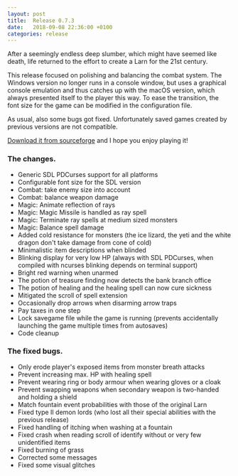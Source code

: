 ```yaml
---
layout: post
title:  Release 0.7.3
date:   2018-09-08 22:36:00 +0100
categories: release
---
```


After a seemingly endless deep slumber, which might have seemed like death, life returned to the effort to create a Larn for the 21st century.

This release focused on polishing and balancing the combat system. The Windows version no longer runs in a console window, but uses a graphical console emulation and thus catches up with the macOS version, which always presented itself to the player this way. To ease the transition, the font size for the game can be modified in the configuration file.

As usual, also some bugs got fixed. Unfortunately saved games created by previous versions are not compatible.

[Download it from sourceforge](http://sourceforge.net/projects/nlarn/files/nlarn/0.7.3/) and I hope you enjoy playing it!

### The changes.

 * Generic SDL PDCurses support for all platforms
 * Configurable font size for the SDL version
 * Combat: take enemy size into account
 * Combat: balance weapon damage
 * Magic: Animate reflection of rays
 * Magic: Magic Missile is handled as ray spell
 * Magic: Terminate ray spells at medium sized monsters
 * Magic: Balance spell damage
 * Added cold resistance for monsters (the ice lizard, the yeti and the white dragon don't take damage from cone of cold)
 * Minimalistic item descriptions when blinded
 * Blinking display for very low HP (always with SDL PDCurses, when compiled with ncurses blinking depends on terminal support)
 * Bright red warning when unarmed
 * The potion of treasure finding now detects the bank branch office
 * The potion of healing and the healing spell can now cure sickness
 * Mitigated the scroll of spell extension
 * Occasionally drop arrows when disarming arrow traps
 * Pay taxes in one step
 * Lock savegame file while the game is running (prevents accidentally launching the game multiple times from autosaves)
 * Code cleanup

### The fixed bugs.

 * Only erode player's exposed items from monster breath attacks
 * Prevent increasing max. HP with healing spell
 * Prevent wearing ring or body armour when wearing gloves or a cloak
 * Prevent swapping weapons when secondary weapon is two-handed and holding a shield
 * Match fountain event probabilities with those of the original Larn
 * Fixed type II demon lords (who lost all their special abilities with the previous release)
 * Fixed handling of itching when washing at a fountain
 * Fixed crash when reading scroll of identify without or very few unidentified items
 * Fixed burning of grass
 * Corrected some messages
 * Fixed some visual glitches



